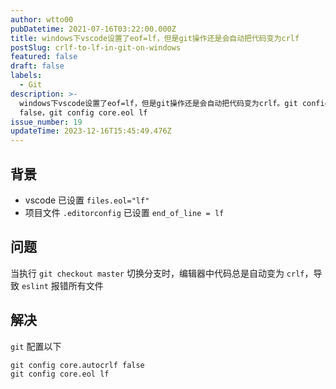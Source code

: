 ```yaml
---
author: wtto00
pubDatetime: 2021-07-16T03:22:00.000Z
title: windows下vscode设置了eof=lf，但是git操作还是会自动把代码变为crlf
postSlug: crlf-to-lf-in-git-on-windows
featured: false
draft: false
labels:
  - Git
description: >-
  windows下vscode设置了eof=lf，但是git操作还是会自动把代码变为crlf。git config core.autocrlf
  false，git config core.eol lf
issue_number: 19
updateTime: 2023-12-16T15:45:49.476Z
---
```


## 背景

- vscode 已设置 `files.eol="lf"`
- 项目文件 `.editorconfig` 已设置 `end_of_line = lf`

## 问题

当执行 `git checkout master` 切换分支时，编辑器中代码总是自动变为 `crlf`，导致 `eslint` 报错所有文件

## 解决

`git` 配置以下

```shell
git config core.autocrlf false
git config core.eol lf
```
